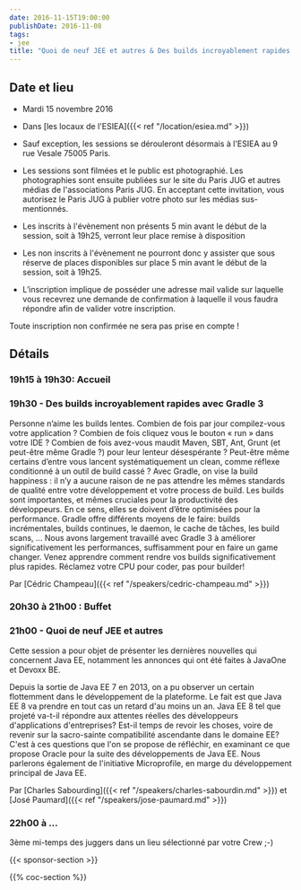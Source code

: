 ```yaml
---
date: 2016-11-15T19:00:00
publishDate: 2016-11-08
tags:
- jee
title: "Quoi de neuf JEE et autres & Des builds incroyablement rapides avec Gradle 3"
---
```


## Date et lieu

- Mardi 15 novembre 2016
- Dans [les locaux de l'ESIEA]({{< ref "/location/esiea.md" >}})

- Sauf exception, les sessions se dérouleront désormais à l'ESIEA au 9 rue Vesale 75005 Paris.
- Les sessions sont filmées et le public est photographié. Les photographies sont ensuite publiées sur le site du Paris JUG et autres médias de l'associations Paris JUG. En acceptant cette invitation, vous autorisez le Paris JUG à publier votre photo sur les médias sus-mentionnés.
- Les inscrits à l'évènement non présents 5 min avant le début de la session, soit à 19h25, verront leur place remise à disposition
- Les non inscrits à l'évènement ne pourront donc y assister que sous réserve de places disponibles sur place 5 min avant le début de la session, soit à 19h25.
- L’inscription implique de posséder une adresse mail valide sur laquelle vous recevrez une demande de confirmation à laquelle il vous faudra répondre afin de valider votre inscription.

Toute inscription non confirmée ne sera pas prise en compte !


## Détails

### 19h15 à 19h30: Accueil

### 19h30 - Des builds incroyablement rapides avec Gradle 3

Personne n’aime les builds lentes. Combien de fois par jour compilez-vous votre application ? Combien de fois cliquez vous le bouton « run » dans votre IDE ? Combien de fois avez-vous maudit Maven, SBT, Ant, Grunt (et peut-être même Gradle ?) pour leur lenteur désespérante ? Peut-être même certains d’entre vous lancent systématiquement un clean, comme réflexe conditionné à un outil de build cassé ? Avec Gradle, on vise la build happiness : il n’y a aucune raison de ne pas attendre les mêmes standards de qualité entre votre développement et votre process de build. Les builds sont importantes, et mêmes cruciales pour la productivité des développeurs. En ce sens, elles se doivent d’être optimisées pour la performance. Gradle offre différents moyens de le faire: builds incrémentales, builds continues, le daemon, le cache de tâches, les build scans, … Nous avons largement travaillé avec Gradle 3 à améliorer significativement les performances, suffisamment pour en faire un game changer. Venez apprendre comment rendre vos builds significativement plus rapides. Réclamez votre CPU pour coder, pas pour builder!

Par [Cédric Champeau]({{< ref "/speakers/cedric-champeau.md" >}})

### 20h30 à 21h00 : Buffet


### 21h00 - Quoi de neuf JEE et autres

Cette session a pour objet de présenter les dernières nouvelles qui concernent Java EE, notamment les annonces qui ont été faites à JavaOne et Devoxx BE.

Depuis la sortie de Java EE 7 en 2013, on a pu observer un certain flottemment dans le développement de la plateforme. Le fait est que Java EE 8 va prendre en tout cas un retard d'au moins un an. Java EE 8 tel que projeté va-t-il répondre aux attentes réelles des développeurs d'applications d'entreprises? Est-il temps de revoir les choses, voire de revenir sur la sacro-sainte compatibilité ascendante dans le domaine EE? C'est à ces questions que l'on se propose de réfléchir, en examinant ce que propose Oracle pour la suite des développements de Java EE. Nous parlerons également de l'initiative Microprofile, en marge du développement principal de Java EE.

Par [Charles Sabourding]({{< ref "/speakers/charles-sabourdin.md" >}}) et [José Paumard]({{< ref "/speakers/jose-paumard.md" >}})

### 22h00 à ...

3ème mi-temps des juggers dans un lieu sélectionné par votre Crew ;-)

{{< sponsor-section >}}

{{% coc-section %}}

